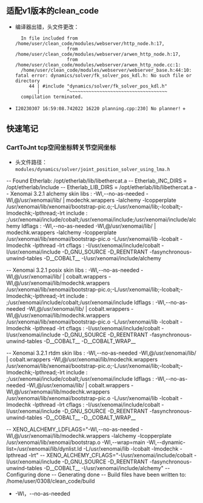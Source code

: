 ## 适配v1版本的clean_code

+ 编译器出错，头文件更改：
  ```
    In file included from /home/user/clean_code/modules/webserver/http_node.h:17,
                     from /home/user/clean_code/modules/webserver/arwen_http_node.h:17,
                     from /home/user/clean_code/modules/webserver/arwen_http_node.cc:1:
    /home/user/clean_code/modules/webserver/webserver_base.h:44:10: fatal error: dynamics/solver/fk_solver_pos_kdl.h: No such file or directory
       44 | #include "dynamics/solver/fk_solver_pos_kdl.h"
          |          ^~~~~~~~~~~~~~~~~~~~~~~~~~~~~~~~~~~~~
    compilation terminated.
  ``` 

+ `I20230307 16:59:08.742022 16220 planning.cpp:230] No planner!`
  + 

## 快速笔记

### CartToJnt tcp空间坐标转关节空间坐标

+ 头文件路径：`modules/dynamics/solver/joint_position_solver_using_lma.h`

-- Found Etherlab: /opt/etherlab/lib/libethercat.a
-- Etherlab_INC_DIRS = /opt/etherlab/include
-- Etherlab_LIB_DIRS = /opt/etherlab/lib/libethercat.a
-- Xenomai 3.2.1 alchemy skin
    libs    : -Wl,--no-as-needed -Wl,@/usr/xenomai/lib/ | modechk.wrappers -lalchemy -lcopperplate /usr/xenomai/lib/xenomai/bootstrap-pic.o;-L/usr/xenomai/lib;-lcobalt;-lmodechk;-lpthread;-lrt
    include : ;/usr/xenomai/include/cobalt;/usr/xenomai/include;/usr/xenomai/include/alchemy
    ldflags : -Wl,--no-as-needed -Wl,@/usr/xenomai/lib/ | modechk.wrappers -lalchemy -lcopperplate /usr/xenomai/lib/xenomai/bootstrap-pic.o  -L/usr/xenomai/lib -lcobalt -lmodechk -lpthread -lrt
    cflags  : -I/usr/xenomai/include/cobalt -I/usr/xenomai/include -D_GNU_SOURCE -D_REENTRANT -fasynchronous-unwind-tables -D__COBALT__ -I/usr/xenomai/include/alchemy
    
-- Xenomai 3.2.1 posix skin
    libs    : -Wl,--no-as-needed -Wl,@/usr/xenomai/lib/ | cobalt.wrappers -Wl,@/usr/xenomai/lib/modechk.wrappers  /usr/xenomai/lib/xenomai/bootstrap-pic.o;-L/usr/xenomai/lib;-lcobalt;-lmodechk;-lpthread;-lrt
    include : ;/usr/xenomai/include/cobalt;/usr/xenomai/include
    ldflags : -Wl,--no-as-needed -Wl,@/usr/xenomai/lib/ | cobalt.wrappers -Wl,@/usr/xenomai/lib/modechk.wrappers  /usr/xenomai/lib/xenomai/bootstrap-pic.o  -L/usr/xenomai/lib -lcobalt -lmodechk -lpthread -lrt
    cflags  : -I/usr/xenomai/include/cobalt -I/usr/xenomai/include -D_GNU_SOURCE -D_REENTRANT -fasynchronous-unwind-tables -D__COBALT__ -D__COBALT_WRAP__
    
-- Xenomai 3.2.1 rtdm skin
    libs    : -Wl,--no-as-needed -Wl,@/usr/xenomai/lib/ | cobalt.wrappers -Wl,@/usr/xenomai/lib/modechk.wrappers  /usr/xenomai/lib/xenomai/bootstrap-pic.o;-L/usr/xenomai/lib;-lcobalt;-lmodechk;-lpthread;-lrt
    include : ;/usr/xenomai/include/cobalt;/usr/xenomai/include
    ldflags : -Wl,--no-as-needed -Wl,@/usr/xenomai/lib/ | cobalt.wrappers -Wl,@/usr/xenomai/lib/modechk.wrappers  /usr/xenomai/lib/xenomai/bootstrap-pic.o  -L/usr/xenomai/lib -lcobalt -lmodechk -lpthread -lrt
    cflags  : -I/usr/xenomai/include/cobalt -I/usr/xenomai/include -D_GNU_SOURCE -D_REENTRANT -fasynchronous-unwind-tables -D__COBALT__ -D__COBALT_WRAP__
    
-- XENO_ALCHEMY_LDFLAGS="-Wl,--no-as-needed -Wl,@/usr/xenomai/lib/modechk.wrappers -lalchemy -lcopperplate /usr/xenomai/lib/xenomai/bootstrap.o -Wl,--wrap=main -Wl,--dynamic-list=/usr/xenomai/lib/dynlist.ld -L/usr/xenomai/lib -lcobalt -lmodechk -lpthread -lrt"
-- XENO_ALCHEMY_CFLAGS="-I/usr/xenomai/include/cobalt -I/usr/xenomai/include -D_GNU_SOURCE -D_REENTRANT -fasynchronous-unwind-tables -D__COBALT__ -I/usr/xenomai/include/alchemy"
-- Configuring done
-- Generating done
-- Build files have been written to: /home/user/0308/clean_code/build

+ -Wl，--no-as-needed
